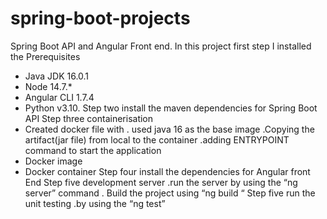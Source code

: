 # spring-boot-projects
Spring Boot API and Angular Front end.
 In this project first step I installed the Prerequisites 
* Java JDK 16.0.1
* Node 14.7.*
* Angular CLI 1.7.4
* Python v3.10.
Step two install the maven dependencies for Spring Boot API
Step three containerisation 
* Created docker file  with
      . used java 16 as the base image
      .Copying the artifact(jar file) from local to the container
      .adding ENTRYPOINT command to start the application
* Docker  image 
* Docker container
Step four install the dependencies for Angular front End
Step five development server 
.run the server by using the “ng server” command 
. Build the project using “ng build “
Step five run the unit testing 
.by using the “ng test”
